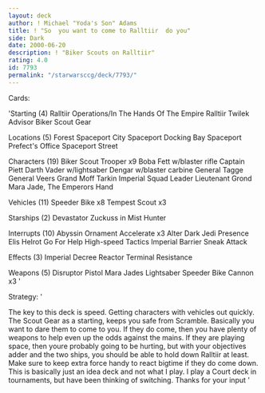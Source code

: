 ```yaml
---
layout: deck
author: ! Michael "Yoda's Son" Adams
title: ! "So  you want to come to Ralltiir  do you"
side: Dark
date: 2000-06-20
description: ! "Biker Scouts on Ralltiir"
rating: 4.0
id: 7793
permalink: "/starwarsccg/deck/7793/"
---
```

Cards: 

'Starting (4)
Ralltiir Operations/In The Hands Of The Empire
Ralltiir
Twilek Advisor
Biker Scout Gear


Locations (5)
Forest
Spaceport City
Spaceport Docking Bay
Spaceport Prefect's Office
Spaceport Street

Characters (19)
Biker Scout Trooper  x9
Boba Fett w/blaster rifle
Captain Piett
Darth Vader w/lightsaber
Dengar w/blaster carbine
General Tagge
General Veers
Grand Moff Tarkin
Imperial Squad Leader
Lieutenant Grond
Mara Jade, The Emperors Hand

Vehicles (11)
Speeder Bike  x8
Tempest Scout  x3

Starships (2)
Devastator
Zuckuss in Mist Hunter

Interrupts (10)
Abyssin Ornament
Accelerate  x3
Alter
Dark Jedi Presence
Elis Helrot
Go For Help
High-speed Tactics
Imperial Barrier
Sneak Attack

Effects (3)
Imperial Decree
Reactor Terminal
Resistance

Weapons (5)
Disruptor Pistol
Mara Jades Lightsaber
Speeder Bike Cannon  x3
'

Strategy: '

The key to this deck is speed.  Getting characters with vehicles out quickly.  The Scout Gear as a starting, keeps you safe from Scramble.	Basically you want to dare them to come to you.  If they do come, then you have plenty of weapons to help even up the odds against the mains.  If they are playing space, then youre probably going to be hurting, but with your objectives adder and the two ships, you should be able to hold down Ralltiir at least.  Make sure to keep extra force handy to react bigtime if they do come down.
This is basically just an idea deck and not what I play.  I play a Court deck in tournaments, but have been thinking of switching.  Thanks for your input
'
